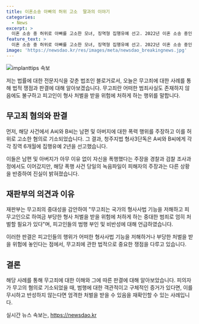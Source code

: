 ```yaml
---
title: 이혼소송 아빠의 허위 고소  딸과의 이야기
categories:
  - News
excerpt: >
  이혼 소송 중 허위로 아빠를 고소한 모녀, 징역형 집행유예 선고. 2022년 이혼 소송 중인 A씨와 B씨, 아빠를 폭행으로 고소하고, 증거로 폭행 사건 당일 녹음파일 제출된 뒤, 무고 혐의로 기소됐다. 재판부는 무고죄는 중대한 범죄라며 엄히 처벌 결정. A씨와 B씨는 폭행 사실을 부인하며 반성 없다고 판시했다.
feature_text: >
  이혼 소송 중 허위로 아빠를 고소한 모녀, 징역형 집행유예 선고. 2022년 이혼 소송 중인 A씨와 B씨, 아빠를 폭행으로 고소하고, 증거로 폭행 사건 당일 녹음파일 제출된 뒤, 무고 혐의로 기소됐다. 재판부는 무고죄는 중대한 범죄라며 엄히 처벌 결정. A씨와 B씨는 폭행 사실을 부인하며 반성 없다고 판시했다.
image: 'https://newsdao.kr/res/images/meta/newsdao_breakingnews.jpg'
---
```


<p><img src="https://newsdao.kr/res/images/meta/newsdao_breakingnews.jpg" alt="implanttips 속보" /></p>

<p>저는 법률에 대한 전문지식을 갖춘 법조인 블로거로서, 오늘은 무고죄에 대한 사례를 통해 법적 쟁점과 판결에 대해 알아보겠습니다. 무고죄란 어떠한 범죄사실도 존재하지 않음에도 불구하고 피고인이 형사 처벌을 받을 위험에 처하게 하는 행위를 말합니다. </p>

<h2 data-ke-size="size26">무고죄 혐의와 판결</h2>

<p>먼저, 해당 사건에서 A씨와 B씨는 남편 및 아버지에 대한 폭력 행위를 주장하고 이를 허위로 고소한 혐의로 기소되었습니다. 그 결과, 청주지법 형사3단독은 A씨와 B씨에게 각각 징역 6개월에 집행유예 2년을 선고했습니다.</p>

<p>이들은 남편 및 아버지가 아무 이유 없이 자신을 폭행했다는 주장을 경찰과 검찰 조사과정에서도 이어갔지만, 해당 폭행 사건 당일의 녹음파일이 피해자의 주장과는 다른 상황을 반증하여 진실이 밝혀졌습니다.</p>

<h2 data-ke-size="size26">재판부의 의견과 이유</h2>

<p>재판부는 무고죄의 중대성을 감안하여 "무고죄는 국가의 형사사법 기능을 저해하고 피무고인으로 하여금 부당한 형사 처벌을 받을 위험에 처하게 하는 중대한 범죄로 엄히 처벌할 필요가 있다"며, 피고인들의 범행 부인 및 비반성에 대해 언급하였습니다.</p>

<p>이러한 판결은 피고인들의 행위가 어떠한 형사사법 기능을 저해하거나 부당한 처벌을 받을 위험에 놓인다는 점에서, 무고죄에 관한 법적으로 중요한 쟁점을 다루고 있습니다.</p>

<h2 data-ke-size="size26">결론</h2>

<p>해당 사례를 통해 무고죄에 대한 이해와 그에 따른 판결에 대해 알아보았습니다. 피의자가 무고의 혐의로 기소되었을 때, 범행에 대한 객관적이고 구체적인 증거가 있다면, 이를 무시하고 반성하지 않는다면 엄격한 처벌을 받을 수 있음을 재확인할 수 있는 사례입니다.</p>
실시간 뉴스 속보는, <a href="https://newsdao.kr" rel="dofollow">https://newsdao.kr</a>



